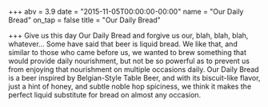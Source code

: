 +++
abv = 3.9
date = "2015-11-05T00:00:00-00:00"
name = "Our Daily Bread"
on_tap = false
title = "Our Daily Bread"

+++
Give us this day Our Daily Bread and forgive us our, blah, blah, blah, whatever… Some have said that beer is liquid bread. We like that, and similar to those who came before us, we wanted to brew something that would provide daily nourishment, but not be so powerful as to prevent us from enjoying that nourishment on multiple occasions daily. Our Daily Bread is a beer inspired by Belgian-Style Table Beer, and with its biscuit-like flavor, just a hint of honey, and subtle noble hop spiciness, we think it makes the perfect liquid substitute for bread on almost any occasion.
